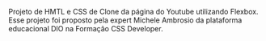 Projeto de HMTL e CSS de Clone da página do Youtube utilizando Flexbox.
Esse projeto foi proposto pela expert Michele Ambrosio da plataforma educacional DIO na Formação CSS Developer.
